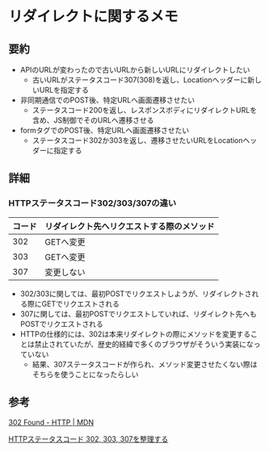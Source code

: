 # リダイレクトに関するメモ

## 要約

- APIのURLが変わったので古いURLから新しいURLにリダイレクトしたい
  - 古いURLがステータスコード307(308)を返し、Locationヘッダーに新しいURLを指定する
- 非同期通信でのPOST後、特定URLへ画面遷移させたい
  - ステータスコード200を返し、レスポンスボディにリダイレクトURLを含め、JS制御でそのURLへ遷移させる
- formタグでのPOST後、特定URLへ画面遷移させたい
  - ステータスコード302か303を返し、遷移させたいURLをLocationヘッダーに指定する

## 詳細

### HTTPステータスコード302/303/307の違い

|コード|リダイレクト先へリクエストする際のメソッド|
|:----|:----|
|302|GETへ変更|
|303|GETへ変更|
|307|変更しない|

- 302/303に関しては、最初POSTでリクエストしようが、リダイレクトされる際にGETでリクエストされる
- 307に関しては、最初POSTでリクエストしていれば、リダイレクト先へもPOSTでリクエストされる
- HTTPの仕様的には、302は本来リダイレクトの際にメソッドを変更することは禁止されていたが、歴史的経緯で多くのブラウザがそういう実装になっていない
  - 結果、307ステータスコードが作られ、メソッド変更させたくない際はそちらを使うことになったらしい

## 参考

[302 Found - HTTP | MDN](https://developer.mozilla.org/ja/docs/Web/HTTP/Status/302)

[HTTPステータスコード 302, 303, 307を整理する](https://yinm.hatenadiary.jp/entry/2017/03/29/204714)
